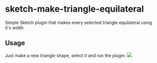 # sketch-make-triangle-equilateral
Simple Sketch plugin that makes every selected triangle equilateral using it's width.

## Usage
Just make a new triangle shape, select it and run the plugin.
![](http://i.dbv.ae/gsAS/Screen%20Recording%202016-08-04%20at%2002.36%20PM.gif)
